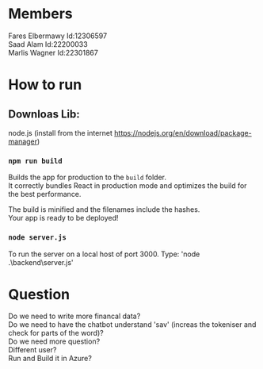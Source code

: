 # Members

Fares Elbermawy    Id:12306597\
Saad Alam          Id:22200033\
Marlis Wagner      Id:22301867

# How to run

## Downloas Lib:

node.js (install from the internet https://nodejs.org/en/download/package-manager)

### `npm run build`

Builds the app for production to the `build` folder.\
It correctly bundles React in production mode and optimizes the build for the best performance.

The build is minified and the filenames include the hashes.\
Your app is ready to be deployed!

### `node server.js`

To run the server on a local host of port 3000. Type: 'node .\backend\server.js'

# Question

Do we need to write more financal data?\
Do we need to have the chatbot understand 'sav' (increas the tokeniser and check for parts of the word)?\
Do we need more question?\
Different user?\
Run and Build it in Azure?
